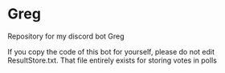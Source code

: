 # Greg
Repository for my discord bot Greg

If you copy the code of this bot for yourself, please do not edit ResultStore.txt. That file entirely exists for storing votes in polls

